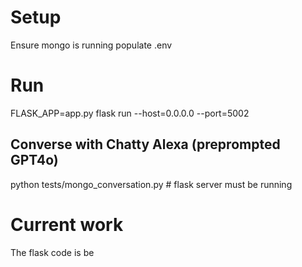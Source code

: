 # Setup
Ensure mongo is running
populate .env 

# Run
FLASK_APP=app.py flask run --host=0.0.0.0 --port=5002

## Converse with Chatty Alexa (preprompted GPT4o)
python tests/mongo_conversation.py # flask server must be running

# Current work
The flask code is be